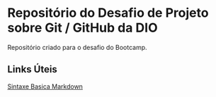 # Repositório do Desafio de Projeto sobre Git / GitHub da DIO
Repositório criado para o desafio do Bootcamp.

## Links Úteis
[Sintaxe Basica Markdown](https://www.markdownguide.org/basic-syntax/)

